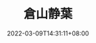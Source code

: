 ---
title:          "倉山静葉"
subtitle:       ""
description:    ""
date:           2022-03-09T14:31:11+08:00
author:         ""
image:          ""
tags:           []
categories:     []
weight:         0
draft:          false
---